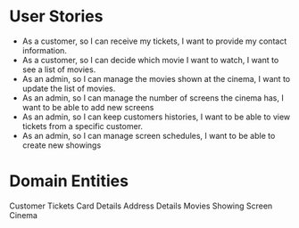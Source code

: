 # User Stories

- As a customer, so I can receive my tickets, I want to provide my contact information.
- As a customer, so I can decide which movie I want to watch, I want to see a list of movies.
- As an admin, so I can manage the movies shown at the cinema, I want to update the list of movies.
- As an admin, so I can manage the number of screens the cinema has, I want to be able to add new screens
- As an admin, so I can keep customers histories, I want to be able to view tickets from a specific customer.
- As an admin, so I can manage screen schedules, I want to be able to create new showings

# Domain Entities

Customer
Tickets
Card Details
Address Details
Movies
Showing
Screen
Cinema
